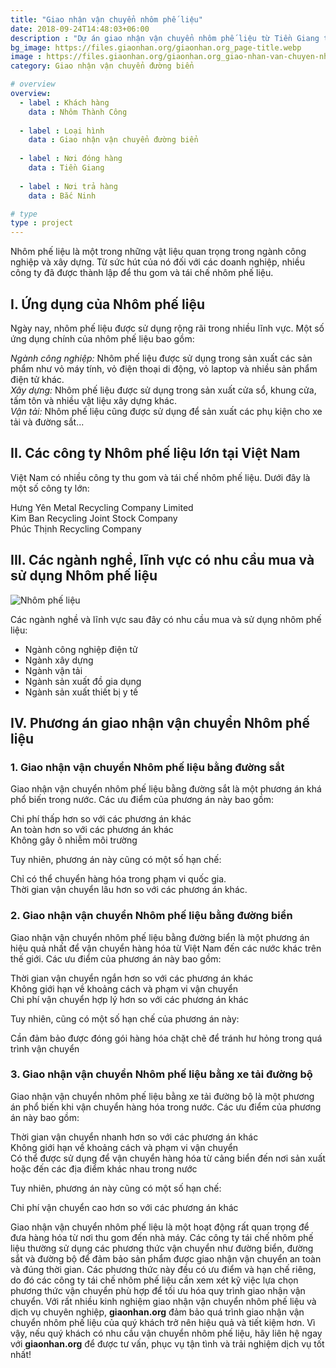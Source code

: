 ```yaml
---
title: "Giao nhận vận chuyển nhôm phế liệu"
date: 2018-09-24T14:48:03+06:00
description : "Dự án giao nhận vận chuyển nhôm phế liệu từ Tiền Giang tới Bắc Ninh"
bg_image: https://files.giaonhan.org/giaonhan.org_page-title.webp
image : https://files.giaonhan.org/giaonhan.org_giao-nhan-van-chuyen-nhom-phe-lieu.webp
category: Giao nhận vận chuyển đường biển

# overview
overview:
  - label : Khách hàng
    data : Nhôm Thành Công
    
  - label : Loại hình
    data : Giao nhận vận chuyển đường biển
    
  - label : Nơi đóng hàng
    data : Tiền Giang
    
  - label : Nơi trả hàng
    data : Bắc Ninh

# type
type : project
---
```


Nhôm phế liệu là một trong những vật liệu quan trọng trong ngành công nghiệp và xây dựng. Từ sức hút của nó đối với các doanh nghiệp, nhiều công ty đã được thành lập để thu gom và tái chế nhôm phế liệu.

## I. Ứng dụng của Nhôm phế liệu

Ngày nay, nhôm phế liệu được sử dụng rộng rãi trong nhiều lĩnh vực. Một số ứng dụng chính của nhôm phế liệu bao gồm:

*Ngành công nghiệp:* Nhôm phế liệu được sử dụng trong sản xuất các sản phẩm như vỏ máy tính, vỏ điện thoại di động, vỏ laptop và nhiều sản phẩm điện tử khác.<br>
*Xây dựng:* Nhôm phế liệu được sử dụng trong sản xuất cửa sổ, khung cửa, tấm tôn và nhiều vật liệu xây dựng khác.<br>
*Vận tải:* Nhôm phế liệu cũng được sử dụng để sản xuất các phụ kiện cho xe tải và đường sắt...

## II. Các công ty Nhôm phế liệu lớn tại Việt Nam

Việt Nam có nhiều công ty thu gom và tái chế nhôm phế liệu. Dưới đây là một số công ty lớn:

Hưng Yên Metal Recycling Company Limited<br>
Kim Ban Recycling Joint Stock Company<br>
Phúc Thịnh Recycling Company

## III. Các ngành nghề, lĩnh vực có nhu cầu mua và sử dụng Nhôm phế liệu

![Nhôm phế liệu](https://files.giaonhan.org/giaonhan.org_nhom-phe-lieu.webp)

Các ngành nghề và lĩnh vực sau đây có nhu cầu mua và sử dụng nhôm phế liệu:

- Ngành công nghiệp điện tử<br>
- Ngành xây dựng<br>
- Ngành vận tải<br>
- Ngành sản xuất đồ gia dụng<br>
- Ngành sản xuất thiết bị y tế<br>

## IV. Phương án giao nhận vận chuyển Nhôm phế liệu

### 1. Giao nhận vận chuyển Nhôm phế liệu bằng đường sắt

Giao nhận vận chuyển nhôm phế liệu bằng đường sắt là một phương án khá phổ biến trong nước. Các ưu điểm của phương án này bao gồm:

Chi phí thấp hơn so với các phương án khác<br>
An toàn hơn so với các phương án khác<br>
Không gây ô nhiễm môi trường

Tuy nhiên, phương án này cũng có một số hạn chế:

Chỉ có thể chuyển hàng hóa trong phạm vi quốc gia.<br>
Thời gian vận chuyển lâu hơn so với các phương án khác.

### 2. Giao nhận vận chuyển Nhôm phế liệu bằng đường biển

Giao nhận vận chuyển nhôm phế liệu bằng đường biển là một phương án hiệu quả nhất để vận chuyển hàng hóa từ Việt Nam đến các nước khác trên thế giới. Các ưu điểm của phương án này bao gồm:

Thời gian vận chuyển ngắn hơn so với các phương án khác<br>
Không giới hạn về khoảng cách và phạm vi vận chuyển<br>
Chi phí vận chuyển hợp lý hơn so với các phương án khác

Tuy nhiên, cũng có một số hạn chế của phương án này:

Cần đảm bảo được đóng gói hàng hóa chặt chẽ để tránh hư hỏng trong quá trình vận chuyển

### 3. Giao nhận vận chuyển Nhôm phế liệu bằng xe tải đường bộ

Giao nhận vận chuyển nhôm phế liệu bằng xe tải đường bộ là một phương án phổ biến khi vận chuyển hàng hóa trong nước. Các ưu điểm của phương án này bao gồm:

Thời gian vận chuyển nhanh hơn so với các phương án khác<br>
Không giới hạn về khoảng cách và phạm vi vận chuyển<br>
Có thể được sử dụng để vận chuyển hàng hóa từ cảng biển đến nơi sản xuất hoặc đến các địa điểm khác nhau trong nước

Tuy nhiên, phương án này cũng có một số hạn chế:

Chi phí vận chuyển cao hơn so với các phương án khác

Giao nhận vận chuyển nhôm phế liệu là một hoạt động rất quan trọng để đưa hàng hóa từ nơi thu gom đến nhà máy. Các công ty tái chế nhôm phế liệu thường sử dụng các phương thức vận chuyển như đường biển, đường sắt và đường bộ để đảm bảo sản phẩm được giao nhận vận chuyển an toàn và đúng thời gian. Các phương thức này đều có ưu điểm và hạn chế riêng, do đó các công ty tái chế nhôm phế liệu cần xem xét kỹ việc lựa chọn phương thức vận chuyển phù hợp để tối ưu hóa quy trình giao nhận vận chuyển. Với rất nhiều kinh nghiệm giao nhận vận chuyển nhôm phế liệu và dịch vụ chuyên nghiệp, **giaonhan.org** đảm bảo quá trình giao nhận vận chuyển nhôm phế liệu của quý khách trở nên hiệu quả và tiết kiệm hơn. Vì vậy, nếu quý khách có nhu cầu vận chuyển nhôm phế liệu, hãy liên hệ ngay với **giaonhan.org** để được tư vấn, phục vụ tận tình và trải nghiệm dịch vụ tốt nhất!
